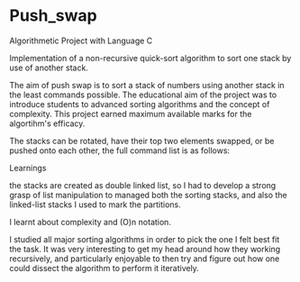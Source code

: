 # Push_swap
Algorithmetic Project with Language C

Implementation of a non-recursive quick-sort algorithm to sort one stack by use of another stack.

The aim of push swap is to sort a stack of numbers using another stack in the least commands possible. The educational aim of the project was to introduce students to advanced sorting algorithms and the concept of complexity. This project earned maximum available marks for the algortihm's efficacy.

The stacks can be rotated, have their top two elements swapped, or be pushed onto each other, the full command list is as follows:

Learnings

the stacks are created as double linked list, so I had to develop a strong grasp of list manipulation to managed both the sorting stacks, and also the linked-list stacks I used to mark the partitions.

I learnt about complexity and (O)n notation.

I studied all major sorting algorithms in order to pick the one I felt best fit the task. It was very interesting to get my head around how they working recursively, and particularly enjoyable to then try and figure out how one could dissect the algorithm to perform it iteratively.

